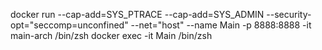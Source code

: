 docker run --cap-add=SYS_PTRACE --cap-add=SYS_ADMIN --security-opt="seccomp=unconfined" --net="host" --name Main -p 8888:8888 -it main-arch /bin/zsh
docker exec -it Main /bin/zsh
